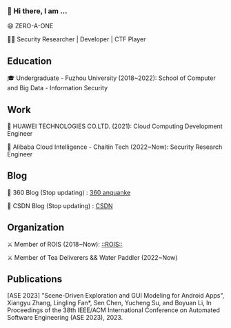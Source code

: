 ### 👋 Hi there, I am ...

😄 ZERO-A-ONE 

🧑‍💻 Security Researcher | Developer | CTF Player

## Education

🎓 Undergraduate - Fuzhou University (2018~2022): School of Computer and Big Data - Information Security 

## Work

🏢 HUAWEI TECHNOLOGIES CO.LTD. (2021): Cloud Computing Development Engineer 

🏢 Alibaba Cloud Intelligence - Chaitin Tech (2022~Now): Security Research Engineer 

## Blog

📕 360 Blog (Stop updating) : [360 anquanke](https://www.anquanke.com/member.html?memberId=143126)

📕 CSDN Blog (Stop updating) : [CSDN](https://blog.csdn.net/kelxLZ?spm=1000.2115.3001.5343)

## Organization

⚔️ Member of ROIS (2018~Now): [::ROIS::](https://rois.io/)

⚔️ Member of Tea Deliverers && Water Paddler (2022~Now)

## Publications

[ASE 2023] "Scene-Driven Exploration and GUI Modeling for Android Apps", Xiangyu Zhang, Lingling Fan*, Sen Chen, Yucheng Su, and Boyuan Li, In Proceedings of the 38th IEEE/ACM International Conference on Automated Software Engineering (ASE 2023), 2023.
